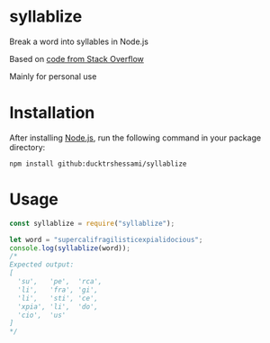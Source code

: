 # syllablize

Break a word into syllables in Node.js

Based on [code from Stack Overflow](https://stackoverflow.com/a/51175267/14184670)

Mainly for personal use

# Installation

After installing [Node.js](https://nodejs.org/), run the following command in your package directory:

```
npm install github:ducktrshessami/syllablize
```

# Usage

```js
const syllablize = require("syllablize");

let word = "supercalifragilisticexpialidocious";
console.log(syllablize(word));
/*
Expected output:
[
  'su',   'pe',  'rca',
  'li',   'fra', 'gi',
  'li',   'sti', 'ce',
  'xpia', 'li',  'do',
  'cio',  'us'
]
*/
```
